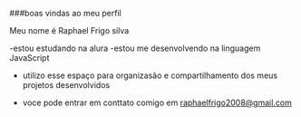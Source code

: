 
###boas vindas ao meu perfil

Meu nome é Raphael Frigo silva

-estou estudando na alura
-estou me desenvolvendo na linguagem JavaScript
- utilizo esse espaço para organizasão e compartilhamento dos meus projetos desenvolvidos

- voce pode entrar em conttato comigo em raphaelfrigo2008@gmail.com
